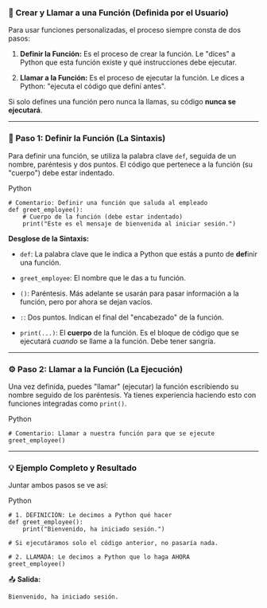 
### 🧠 Crear y Llamar a una Función (Definida por el Usuario)

Para usar funciones personalizadas, el proceso siempre consta de dos pasos:

1. **Definir la Función:** Es el proceso de crear la función. Le "dices" a Python que esta función existe y qué instrucciones debe ejecutar.
    
2. **Llamar a la Función:** Es el proceso de ejecutar la función. Le dices a Python: "ejecuta el código que definí antes".
    

Si solo defines una función pero nunca la llamas, su código **nunca se ejecutará**.

---

### 📘 Paso 1: Definir la Función (La Sintaxis)

Para definir una función, se utiliza la palabra clave `def`, seguida de un nombre, paréntesis y dos puntos. El código que pertenece a la función (su "cuerpo") debe estar indentado.

Python

```
# Comentario: Definir una función que saluda al empleado
def greet_employee():
    # Cuerpo de la función (debe estar indentado)
    print("Este es el mensaje de bienvenida al iniciar sesión.")
```

**Desglose de la Sintaxis:**

- `def`: La palabra clave que le indica a Python que estás a punto de **def**inir una función.
    
- `greet_employee`: El nombre que le das a tu función.
    
- `()`: Paréntesis. Más adelante se usarán para pasar información a la función, pero por ahora se dejan vacíos.
    
- `:`: Dos puntos. Indican el final del "encabezado" de la función.
    
- `print(...)`: El **cuerpo** de la función. Es el bloque de código que se ejecutará _cuando_ se llame a la función. Debe tener sangría.
    

---

### ⚙️ Paso 2: Llamar a la Función (La Ejecución)

Una vez definida, puedes "llamar" (ejecutar) la función escribiendo su nombre seguido de los paréntesis. Ya tienes experiencia haciendo esto con funciones integradas como `print()`.

Python

```
# Comentario: Llamar a nuestra función para que se ejecute
greet_employee()
```

---

### 💡 Ejemplo Completo y Resultado

Juntar ambos pasos se ve así:

Python

```
# 1. DEFINICIÓN: Le decimos a Python qué hacer
def greet_employee():
    print("Bienvenido, ha iniciado sesión.")

# Si ejecutáramos solo el código anterior, no pasaría nada.

# 2. LLAMADA: Le decimos a Python que lo haga AHORA
greet_employee()
```

📤 **Salida:**

```
Bienvenido, ha iniciado sesión.
```